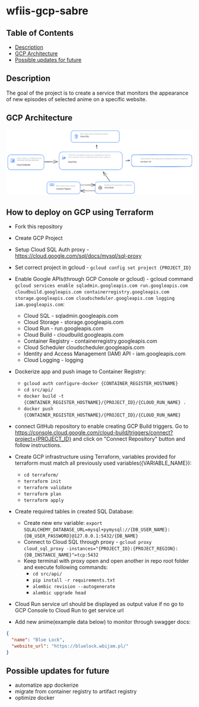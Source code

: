 # wfiis-gcp-sabre

## Table of Contents
 * [Description](#description)
 * [GCP Architecture](#gcp-architecture)
 * [Possible updates for future](#possible-updates-for-future)

## Description

The goal of the project is to create a service that monitors the appearance of new episodes of selected anime on a specific website.

## GCP Architecture

![GCP Architecture](docs/architecture_project_v2.png)

## How to deploy on GCP using Terraform
+ Fork this repository
+ Create GCP Project
+ Setup Cloud SQL Auth proxy - https://cloud.google.com/sql/docs/mysql/sql-proxy
+ Set correct project in gcloud - `gcloud config set project {PROJECT_ID}`
+ Enable Google APIs(through GCP Console or gcloud) - gcloud command ```gcloud services enable sqladmin.googleapis.com run.googleapis.com cloudbuild.googleapis.com containerregistry.googleapis.com storage.googleapis.com cloudscheduler.googleapis.com logging iam.googleapis.com```:
  * Cloud SQL - sqladmin.googleapis.com
  * Cloud Storage - storage.googleapis.com
  * Cloud Run - run.googleapis.com
  * Cloud Build - cloudbuild.googleapis.com
  * Container Registry - containerregistry.googleapis.com
  * Cloud Scheduler cloudscheduler.googleapis.com
  * Identity and Access Management (IAM) API - iam.googleapis.com
  * Cloud Logging - logging
+ Dockerize app and push image to Container Registry:
  + `gcloud auth configure-docker {CONTAINER_REGISTER_HOSTNAME}`
  + `cd src/api/`
  + `docker build -t {CONTAINER_REGISTER_HOSTNAME}/{PROJECT_ID}/{CLOUD_RUN_NAME} .`
  + `docker push {CONTAINER_REGISTER_HOSTNAME}/{PROJECT_ID}/{CLOUD_RUN_NAME}`

+ connect GitHub repository to enable creating GCP Build triggers. Go to https://console.cloud.google.com/cloud-build/triggers/connect?project={PROJECT_ID} and click on "Connect Repository" button and follow instructions.
+ Create GCP infrastructure using Terraform, variables provided for terraform must match all previously used variables({VARIABLE_NAME}):
  + `cd terraform/`
  + `terraform init`
  + `terraform validate`
  + `terraform plan`
  + `terraform apply`
+ Create required tables in created SQL Database:
  + Create new env variable: ```export SQLALCHEMY_DATABASE_URL=mysql+pymysql://{DB_USER_NAME}:{DB_USER_PASSWORD}@127.0.0.1:5432/{DB_NAME}```
  + Connect to Cloud SQL through proxy - ```gcloud proxy cloud_sql_proxy -instances="{PROJECT_ID}:{PROJECT_REGION}:{DB_INSTANCE_NAME}"=tcp:5432```
  + Keep terminal with proxy open and open another in repo root folder and execute following commands:
    + `cd src/api/`
    + `pip install -r requirements.txt`
    + `alembic revision --autogenerate`
    + `alembic upgrade head`
+ Cloud Run service url should be displayed as output value if no go to GCP Console to Cloud Run to get service url
+ Add new anime(example data below) to monitor through swagger docs:

```json
{
  "name": "Blue Lock",
  "website_url": "https://bluelock.wbijam.pl/"
}
```

## Possible updates for future
 * automatize app dockerize
 * migrate from container registry to artifact registry
 * optimize docker